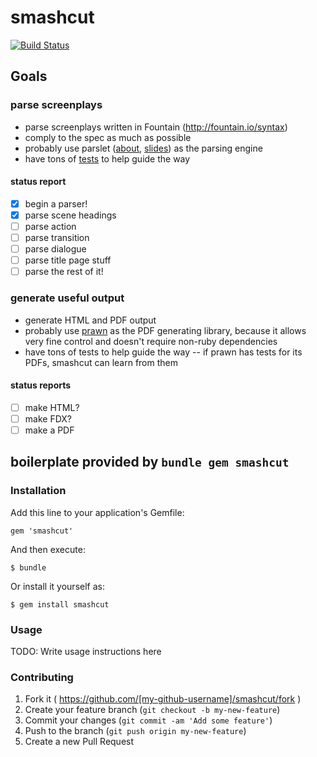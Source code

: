 # smashcut

[![Build Status](https://travis-ci.org/maxjacobson/smashcut.svg?branch=master)](https://travis-ci.org/maxjacobson/smashcut)

## Goals

### parse screenplays

* parse screenplays written in Fountain (<http://fountain.io/syntax>)
* comply to the spec as much as possible
* probably use parslet ([about][1], [slides][2]) as the parsing engine
* have tons of [tests][3] to help guide the way

[1]: http://kschiess.github.io/parslet/
[2]: https://speakerdeck.com/promptworks/writing-dsls-with-parslet-nyc-dot-rb
[3]: http://rspec.info/

#### status report

* [x] begin a parser!
* [x] parse scene headings
* [ ] parse action
* [ ] parse transition
* [ ] parse dialogue
* [ ] parse title page stuff
* [ ] parse the rest of it!

### generate useful output

* generate HTML and PDF output
* probably use [prawn][4] as the PDF generating library, because it allows very fine control and doesn't require non-ruby dependencies
* have tons of tests to help guide the way -- if prawn has tests for its PDFs, smashcut can learn from them

[4]: http://prawnpdf.org/

#### status reports

* [ ] make HTML?
* [ ] make FDX?
* [ ] make a PDF

## boilerplate provided by `bundle gem smashcut`

### Installation

Add this line to your application's Gemfile:

    gem 'smashcut'

And then execute:

    $ bundle

Or install it yourself as:

    $ gem install smashcut

### Usage

TODO: Write usage instructions here

### Contributing

1. Fork it ( https://github.com/[my-github-username]/smashcut/fork )
2. Create your feature branch (`git checkout -b my-new-feature`)
3. Commit your changes (`git commit -am 'Add some feature'`)
4. Push to the branch (`git push origin my-new-feature`)
5. Create a new Pull Request
